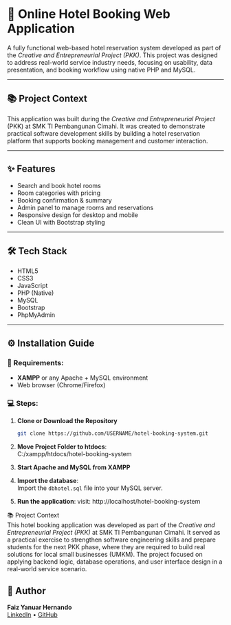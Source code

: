 # 🏨 Online Hotel Booking Web Application

A fully functional web-based hotel reservation system developed as part of the *Creative and Entrepreneurial Project (PKK)*. This project was designed to address real-world service industry needs, focusing on usability, data presentation, and booking workflow using native PHP and MySQL.

---

## 📚 Project Context

This application was built during the *Creative and Entrepreneurial Project* (PKK) at SMK TI Pembangunan Cimahi. It was created to demonstrate practical software development skills by building a hotel reservation platform that supports booking management and customer interaction.

---

## ✨ Features

- Search and book hotel rooms
- Room categories with pricing
- Booking confirmation & summary
- Admin panel to manage rooms and reservations
- Responsive design for desktop and mobile
- Clean UI with Bootstrap styling

---

## 🛠️ Tech Stack

- HTML5
- CSS3
- JavaScript
- PHP (Native)
- MySQL
- Bootstrap
- PhpMyAdmin

---

## ⚙️ Installation Guide

### 📌 Requirements:
- **XAMPP** or any Apache + MySQL environment
- Web browser (Chrome/Firefox)

### 💻 Steps:

1. **Clone or Download the Repository**
   ```bash
   git clone https://github.com/USERNAME/hotel-booking-system.git
   ```
   
2. **Move Project Folder to htdocs**:  
   C:/xampp/htdocs/hotel-booking-system

3. **Start Apache and MySQL from XAMPP**

4. **Import the database**:  
   Import the `dbhotel.sql` file into your MySQL server.

5. **Run the application**:
   visit: http://localhost/hotel-booking-system

📚 Project Context  
This hotel booking application was developed as part of the *Creative and Entrepreneurial Project (PKK)* at SMK TI Pembangunan Cimahi. It served as a practical exercise to strengthen software engineering skills and prepare students for the next PKK phase, where they are required to build real solutions for local small businesses (UMKM). The project focused on applying backend logic, database operations, and user interface design in a real-world service scenario.

## 👤 Author

**Faiz Yanuar Hernando**  
[LinkedIn](https://linkedin.com/in/faizynrh) • [GitHub](https://github.com/faizynrh)
